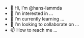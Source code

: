 - 👋 Hi, I’m @hans-lammda
- 👀 I’m interested in ...
- 🌱 I’m currently learning ...
- 💞️ I’m looking to collaborate on ...
- 📫 How to reach me ...

<!--
@startuml firstDiagram

Alice -> Bob: Hello
Bob -> Alice: Hi!
	
@enduml
-->

<!---
hans-lammda/hans-lammda is a ✨ special ✨ repository because its `README.md` (this file) appears on your GitHub profile.
You can click the Preview link to take a look at your changes.



--->
